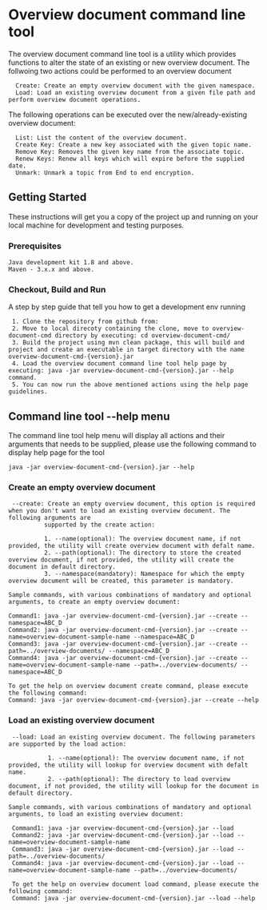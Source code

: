 # Overview document command line tool

The overview document command line tool is a utility which provides functions to alter the state of an existing or new overview document. The follwoing two actions could be performed to an overview document 

```
  Create: Create an empty overview document with the given namespace.
  Load: Load an existing overview document from a given file path and perform overview document operations.
```
 
The following operations can be executed over the new/already-existing overview document:
```
  List: List the content of the overview document.
  Create Key: Create a new key associated with the given topic name.
  Remove Key: Removes the given key name from the associate topic.
  Renew Keys: Renew all keys which will expire before the supplied date.
  Unmark: Unmark a topic from End to end encryption.  
```
## Getting Started

These instructions will get you a copy of the project up and running on your local machine for development and testing purposes.

### Prerequisites

```
Java development kit 1.8 and above.
Maven - 3.x.x and above.
```

### Checkout, Build and Run

A step by step guide that tell you how to get a development env running

```
 1. Clone the repository from github from: 
 2. Move to local direcoty containing the clone, move to overview-document-cmd directory by executing: cd overview-document-cmd/
 3. Build the project using mvn clean package, this will build and project and create an executable in target directory with the name overview-document-cmd-{version}.jar
 4. Load the overview document command line tool help page by executing: java -jar overview-document-cmd-{version}.jar --help command.
 5. You can now run the above mentioned actions using the help page guidelines.
```

## Command line tool --help menu

The command line tool help menu will display all actions and their arguments that needs to be supplied, please use the following command to display help page for the tool
```
java -jar overview-document-cmd-{version}.jar --help
```

 
 ### Create an empty overview document
 
 ```
  --create: Create an empty overview document, this option is required when you don't want to load an existing overview document. The following arguments are
           supported by the create action:
           
           1. --name(optional): The overview document name, if not provided, the utility will create overview document with defalt name.
           2. --path(optional): The directory to store the created overview document, if not provided, the utility will create the document in default directory. 
           3. --namespace(mandatory): Namespace for which the empty overview document will be created, this parameter is mandatory. 
 
Sample commands, with various combinations of mandatory and optional arguments, to create an empty overview document:
 
 Command1: java -jar overview-document-cmd-{version}.jar --create --namespace=ABC_D
 Command2: java -jar overview-document-cmd-{version}.jar --create --name=overview-document-sample-name --namespace=ABC_D
 Command3: java -jar overview-document-cmd-{version}.jar --create --path=../overview-documents/ --namespace=ABC_D
 Command4: java -jar overview-document-cmd-{version}.jar --create --name=overview-document-sample-name --path=../overview-documents/ --namespace=ABC_D
 
 To get the help on overview document create command, please execute the following command:
 Command: java -jar overview-document-cmd-{version}.jar --create --help

```

 ### Load an existing overview document
 
```
 --load: Load an existing overview document. The following parameters are supported by the load action:
          
           1. --name(optional): The overview document name, if not provided, the utility will lookup for overview document with defalt name.
           2. --path(optional): The directory to load overview document, if not provided, the utility will lookup for the document in default directory. 
  
Sample commands, with various combinations of mandatory and optional arguments, to load an existing overview document:

 Command1: java -jar overview-document-cmd-{version}.jar --load
 Command2: java -jar overview-document-cmd-{version}.jar --load --name=overview-document-sample-name
 Command3: java -jar overview-document-cmd-{version}.jar --load --path=../overview-documents/
 Command4: java -jar overview-document-cmd-{version}.jar --load --name=overview-document-sample-name --path=../overview-documents/
 
 To get the help on overview document load command, please execute the following command:
 Command: java -jar overview-document-cmd-{version}.jar --load --help
 

 

```




